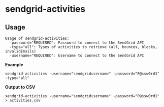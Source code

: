# sendgrid-activities

## Usage

```
Usage of sendgrid-activities:
  -password="REQUIRED": Password to connect to the SendGrid API
  -type="all": Types of activities to retrieve (all, bounces, blocks, invalidEmails)
  -username="REQUIRED": Username to connect to the SendGrid API
```

**Example**
```
sendgrid-activities -username="sendgridusername" -password="P@ssw0rd1" -type="all"
```

**Output to CSV**
```
sendgrid-activities -username="sendgridusername" -password="P@ssw0rd1" > activities.csv
```
